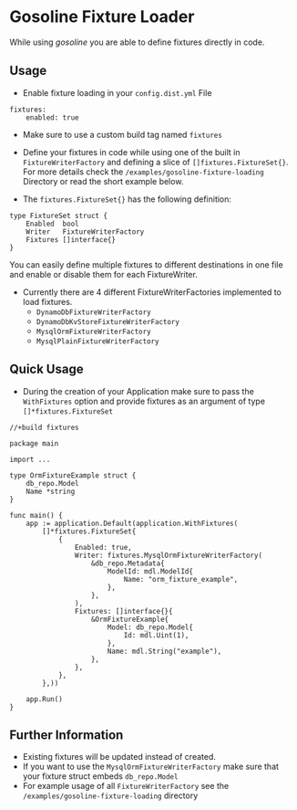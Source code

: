 # Gosoline Fixture Loader
While using *gosoline* you are able to define fixtures directly in code. 
 
## Usage
* Enable fixture loading in your `config.dist.yml` File
```
fixtures:
    enabled: true
```
* Make sure to use a custom build tag named `fixtures`

* Define your fixtures in code while using one of the built in `FixtureWriterFactory` and defining a slice of `[]fixtures.FixtureSet{}`.
For more details check the `/examples/gosoline-fixture-loading` Directory or read the short example below. 

* The `fixtures.FixtureSet{}` has the following definition:
```
type FixtureSet struct {
	Enabled  bool
	Writer   FixtureWriterFactory
	Fixtures []interface{}
}
```
You can easily define multiple fixtures to different destinations in one file and enable or disable them for each FixtureWriter.

* Currently there are 4 different FixtureWriterFactories implemented to load fixtures. 
    * `DynamoDbFixtureWriterFactory`
    * `DynamoDbKvStoreFixtureWriterFactory` 
    * `MysqlOrmFixtureWriterFactory` 
    * `MysqlPlainFixtureWriterFactory` 

## Quick Usage
* During the creation of your Application make sure to pass the `WithFixtures` option and provide fixtures as an argument of type `[]*fixtures.FixtureSet`
```
//+build fixtures

package main

import ...

type OrmFixtureExample struct {
	db_repo.Model
	Name *string
}

func main() {
	app := application.Default(application.WithFixtures(
		[]*fixtures.FixtureSet{
			{
				Enabled: true,
				Writer: fixtures.MysqlOrmFixtureWriterFactory(
					&db_repo.Metadata{
						ModelId: mdl.ModelId{
							Name: "orm_fixture_example",
						},
					},
				),
				Fixtures: []interface{}{
					&OrmFixtureExample{
						Model: db_repo.Model{
							Id: mdl.Uint(1),
						},
						Name: mdl.String("example"),
					},
				},
			},
		},))

	app.Run()
}
```

## Further Information
* Existing fixtures will be updated instead of created.
* If you want to use the `MysqlOrmFixtureWriterFactory` make sure that your fixture struct embeds `db_repo.Model`   
* For example usage of all `FixtureWriterFactory` see the `/examples/gosoline-fixture-loading` directory